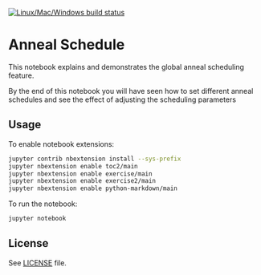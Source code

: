 [![Linux/Mac/Windows build status](
  https://circleci.com/gh/dwave-examples/anneal-schedule-notebook.svg?style=svg)](
  https://circleci.com/gh/dwave-examples/anneal-schedule-notebook)

# Anneal Schedule

This notebook explains and demonstrates the global anneal scheduling feature.

By the end of this notebook you will have seen how to set different anneal
schedules and see the effect of adjusting the scheduling parameters

## Usage

To enable notebook extensions:

```bash
jupyter contrib nbextension install --sys-prefix
jupyter nbextension enable toc2/main
jupyter nbextension enable exercise/main
jupyter nbextension enable exercise2/main
jupyter nbextension enable python-markdown/main

```

To run the notebook:

```bash
jupyter notebook
```

## License

See [LICENSE](LICENSE.md) file.
